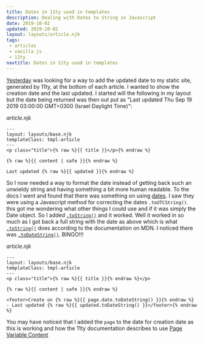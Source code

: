 ```yaml
---
title: Dates in 11ty used in templates
description: Dealing with Dates to String in Javascript
date: 2019-10-02
updated: 2019-10-02
layout: layouts/article.njk
tags: 
 - articles
 - vanilla js
 - 11ty
navtitle: Dates in 11ty used in templates
---
```

[Yesterday](/articles/191001-adding-update-date-11ty) was looking for a way to add the updated date to my static site, generated by 11ty, at the bottom of each article. I wanted to show the creation date and the last updated. I started will the following in my layout but the date being returned was then out put as "Last updated Thu Sep 19 2019 03:00:00 GMT+0300 (Israel Daylight Time)":

*article.njk* 
```
---
layout: layouts/base.njk
templateClass: tmpl-article
---
<p class="title">{% raw %}{{ title }}</p>{% endraw %}

{% raw %}{{ content | safe }}{% endraw %}

Last updated {% raw %}{{ updated }}{% endraw %}
```

So I now needed a way to format the date instead of getting back such an unwieldy string and having something a bit more human readable. To the docs I went and found that there was something on using [dates](https://www.11ty.io/docs/dates/). I saw they were using a Javascript method for correcting the dates ```.toUTCString()```. this got me wondering what other things I could use and if it was simply the Date object. So I added [```.toString()```](https://developer.mozilla.org/en-US/docs/Web/JavaScript/Reference/Global_Objects/Date/toString) and it worked. Well it worked in so much as I got back a full string with the date as above which is what [```.toString()```](https://developer.mozilla.org/en-US/docs/Web/JavaScript/Reference/Global_Objects/Date/toString) does according to the documentation on MDN. I noticed there was [```.toDateString()```](https://developer.mozilla.org/en-US/docs/Web/JavaScript/Reference/Global_Objects/Date/toDateString). BINGO!!!  

*article.njk* 
```
---
layout: layouts/base.njk
templateClass: tmpl-article
---
<p class="title">{% raw %}{{ title }}{% endraw %}</p>

{% raw %}{{ content | safe }}{% endraw %}

<footer>Create on {% raw %}{{ page.date.toDateString() }}{% endraw %} - Last updated {% raw %}{{ updated.toDateString() }}</footer>{% endraw %}
```

You may have noticed that I added the ```page``` to the date for creation date as this is working and how the 11ty documentation describes to use [Page Variable Content](https://www.11ty.io/docs/data/#page-variable-contents)